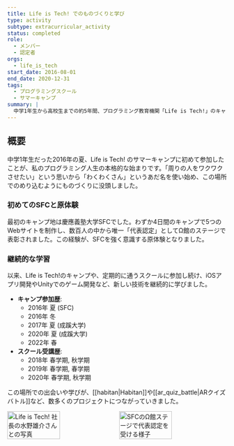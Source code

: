 ```yaml
---
title: Life is Tech! でのものづくりと学び
type: activity
subtype: extracurricular_activity
status: completed
role:
  - メンバー
  - 認定者
orgs:
  - life_is_tech
start_date: 2016-08-01
end_date: 2020-12-31
tags:
  - プログラミングスクール
  - サマーキャンプ
summary: |
  中学1年生から高校生までの約5年間、プログラミング教育機関「Life is Tech!」のキャンプやスクールに参加。プログラミングとものづくりの基礎を学び、数々の作品を生み出す原点となった。
---
```

## 概要
中学1年生だった2016年の夏、Life is Tech! のサマーキャンプに初めて参加したことが、私のプログラミング人生の本格的な始まりです。「周りの人をワクワクさせたい」という思いから「わくわくさん」というあだ名を使い始め、この場所でのめり込むようにものづくりに没頭しました。

### 初めてのSFCと原体験
最初のキャンプ地は慶應義塾大学SFCでした。わずか4日間のキャンプで5つのWebサイトを制作し、数百人の中から唯一「代表認定」としてΩ館のステージで表彰されました。この経験が、SFCを強く意識する原体験となりました。

### 継続的な学習
以来、Life is Tech!のキャンプや、定期的に通うスクールに参加し続け、iOSアプリ開発やUnityでのゲーム開発など、新しい技術を継続的に学びました。

- **キャンプ参加歴**:
  - 2016年 夏 (SFC)
  - 2016年 冬
  - 2017年 夏 (成蹊大学)
  - 2020年 夏 (成蹊大学)
  - 2022年 春
- **スクール受講歴**:
  - 2018年 春学期, 秋学期
  - 2019年 春学期, 春学期
  - 2020年 春学期, 秋学期

この場所での出会いや学びが、[[habitan|Habitan]]や[[ar_quiz_battle|ARクイズバトル]]など、数多くのプロジェクトにつながっていきました。

<div style="display: flex; gap: 10px;">
    <img src="assets/with_ceo.jpg" alt="Life is Tech! 社長の水野雄介さんとの写真" width="49%">
    <img src="assets/sfc_award.jpg" alt="SFCのΩ館ステージで代表認定を受ける様子" width="49%">
</div> 